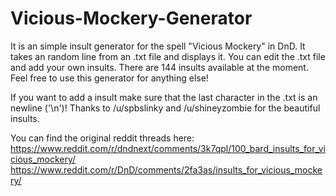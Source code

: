 # Vicious-Mockery-Generator
It is an simple insult generator for the spell "Vicious Mockery" in DnD. It takes an random line from an .txt file and displays it. You can edit the .txt file and add your own insults. There are 144 insults available at the moment. Feel free to use this generator for anything else!

If you want to add a insult make sure that the last character in the .txt is an newline ('\n')!
Thanks to /u/spbslinky and /u/shineyzombie for the beautiful insults.

You can find the original reddit threads here:
https://www.reddit.com/r/dndnext/comments/3k7qpl/100_bard_insults_for_vicious_mockery/
https://www.reddit.com/r/DnD/comments/2fa3as/insults_for_vicious_mockery/
